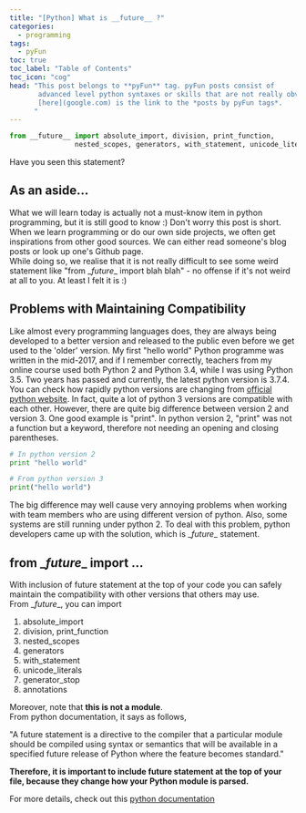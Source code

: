 ```yaml
---
title: "[Python] What is __future__ ?"
categories:
  - programming
tags:
  - pyFun
toc: true
toc_label: "Table of Contents"
toc_icon: "cog"
head: "This post belongs to **pyFun** tag. pyFun posts consist of 
       advanced level python syntaxes or skills that are not really obvious
       [here](google.com) is the link to the *posts by pyFun tags*.
      "
---
```

```python
from __future__ import absolute_import, division, print_function,
				nested_scopes, generators, with_statement, unicode_literals
```
Have you seen this statement?

## As an aside...
What we will learn today is actually not a must-know item in python programming, but it is still good to know :) Don't worry this post is short.
When we learn programming or do our own side projects, we often get inspirations from other good sources.
We can either read someone's blog posts or look up one's Github page.  
While doing so, we realise that it is not really difficult to see some weird statement like "from \__future__ import blah blah" - no offense if it's not weird at all to you. At least I felt it is :)  

## Problems with Maintaining Compatibility
Like almost every programming languages does, they are always being developed to a better version and released to the public even before we get used to the 'older' version. My first "hello world" Python programme was written in the mid-2017, and if I remember correctly, teachers from my online course used both Python 2 and Python 3.4, while I was using Python 3.5. Two years has passed and currently, the latest python version is 3.7.4. You can check how rapidly python versions are changing from [official python website](https://www.python.org/downloads/). In fact, quite a lot of python 3 versions are compatible with each other. However, there are quite big difference between version 2 and version 3. One good example is "print". In python version 2, "print" was not a function but a keyword, therefore not needing an opening and closing parentheses.

```python
# In python version 2
print "hello world"

# From python version 3
print("hello world")
```
The big difference may well cause very annoying problems when working with team members who are using different version of python. Also, some systems are still running under python 2. To deal with this problem, python developers came up with the solution, which is \__future__ statement.

## from \__future__ import ...
With inclusion of future statement at the top of your code you can safely maintain the compatibility with other versions that others may use.  
From \__future__, you can import  
1. absolute_import
2. division, print_function
3. nested_scopes
4. generators
5. with_statement
6. unicode_literals
7. generator_stop
8. annotations

Moreover, note that **this is not a module**.  
From python documentation, it says as follows,  

"A future statement is a directive to the compiler that a particular module should be compiled using syntax or semantics that will be available in a specified future release of Python where the feature becomes standard."  

**Therefore, it is important to include future statement at the top of your file, because they change how your Python module is parsed.**  

For more details, check out this [python documentation](https://docs.python.org/3/reference/simple_stmts.html#future-statements)
